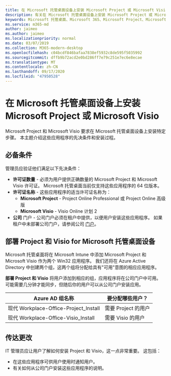 ```yaml
---
title: 在 Microsoft 托管桌面设备上安装 Microsoft Project 或 Microsoft Visio
description: 有关在 Microsoft 托管桌面设备上安装 Microsoft Project 或 Microsoft Visio 的信息
keywords: Microsoft 托管桌面、Microsoft 365、Microsoft Project、Microsoft Visio
ms.service: m365-md
author: jaimeo
ms.author: jaimeo
ms.localizationpriority: normal
ms.date: 03/07/2019
ms.collection: M365-modern-desktop
ms.openlocfilehash: c04bcdf846bafaa7838ef5932c8de595f5035992
ms.sourcegitcommit: dffb9b72acd2e0bd286ff7e79c251e7ec6e8ecae
ms.translationtype: MT
ms.contentlocale: zh-CN
ms.lasthandoff: 09/17/2020
ms.locfileid: "47950528"
---
```

# <a name="install-microsoft-project-or-microsoft-visio-on-microsoft-managed-desktop-devices"></a>在 Microsoft 托管桌面设备上安装 Microsoft Project 或 Microsoft Visio

Microsoft Project 和 Microsoft Visio 要求在 Microsoft 托管桌面设备上安装特定步骤。 本主题介绍这些应用程序的先决条件和安装过程。

## <a name="prerequisites"></a>必备条件

管理员应验证他们满足以下先决条件：
- **许可证数量** - 必须为用户提供正确数量的 Microsoft Project 和 Microsoft Visio 许可证。 Microsoft 托管桌面当前仅支持这些应用程序的 64 位版本。 
- **许可证名称** - 这些应用程序的适当许可证名称为：
    - **Microsoft Project** - Project Online Professional 或 Project Online 高级版
    - **Microsoft Visio** - Visio Online 计划 2
- **公司** 门户 - 公司门户必须在租户中提供，以便用户安装这些应用程序。 如果租户中未部署公司门户，请参阅公司 [门户](company-portal.md)。

## <a name="deploy-project-and-visio-for-microsoft-managed-desktop-devices"></a>部署 Project 和 Visio for Microsoft 托管桌面设备
Microsoft 托管桌面将在 Microsoft Intune 中添加 Microsoft Project 和 Microsoft Visio 作为两个 Win32 应用程序。 我们还将在 Azure Active Directory 中创建两个组，这两个组将分配给具有"可用"意图的相应应用程序。 

**部署 Project 和 Visio** 将用户添加到相应的组，应用程序将在公司门户中可用。 可能需要几分钟才能同步，但随后你的用户可以从公司门户安装应用。 

Azure AD 组名称 | 要分配哪些用户？   
 --- | ---
现代 Workplace-Office-Project_Install | 需要 Project 的用户
现代 Workplace-Office-Visio_Install | 需要 Visio 的用户

## <a name="communicate-changes"></a>传达更改
IT 管理员应让用户了解如何安装 Project 和 Visio，这一点非常重要。 这包括： 
- 在这些应用程序可供用户使用时通知用户。 
- 有关如何从公司门户安装这些应用程序的说明。
